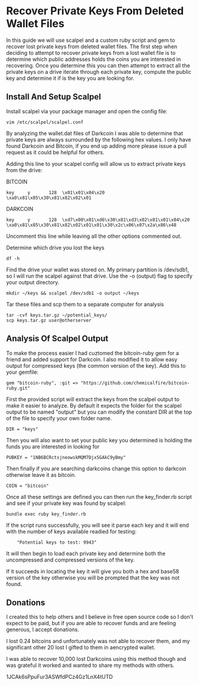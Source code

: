 Recover Private Keys From Deleted Wallet Files
====================

In this guide we will use scalpel and a custom ruby script and gem to recover lost private keys from deleted wallet files. The first step when deciding to attempt to recover private keys from a lost wallet file is to determine which public addresses holds the coins you are interested in recovering. Once you determine this you can then attempt to extract all the private keys on a drive iterate through each private key, compute the public key and determine it if is the key you are looking for.

Install And Setup Scalpel
---------------------

Install scalpel via your package manager and open the config file:

    vim /etc/scalpel/scalpel.conf

By analyzing the wallet.dat files of Darkcoin I was able to determine that private keys are always surrounded by the following hex values. I only have found Darkcoin and Bitcoin, if you end up adding more please issue a pull request as it could be helpful for others.

Adding this line to your scalpel config will allow us to extract private keys from the drive:

BITCOIN

    key     y       128  \x01\x01\x04\x20                   \xa0\x81\x85\x30\x81\x82\x02\x01                 

DARKCOIN

    key     y       128  \xd7\x00\x01\xd6\x30\x81\xd3\x02\x01\x01\x04\x20                   \xa0\x81\x85\x30\x81\x82\x02\x01\x01\x30\x2c\x06\x07\x2a\x86\x48

Uncomment this line while leaving all the other options commented out. 

Determine which drive you lost the keys 

    df -h 

Find the drive your wallet was stored on. My primary partition is /dev/sdb1, so I will run the scalpel against that drive. Use the -o (output) flag to specify your output directory.

    mkdir ~/keys && scalpel /dev/sdb1 -o output ~/keys

Tar these files and scp them to a separate computer for analysis

    tar -cvf keys.tar.gz ~/potential_keys/
    scp keys.tar.gz user@otherserver

Analysis Of Scalpel Output
---------------------

To make the process easier I had cuztomed the bitcoin-ruby gem for a friend and added support for Darkcoin. I also modified it to allow easy output for compressed keys (the common version of the key). Add this to your gemfile:

    gem "bitcoin-ruby", :git => "https://github.com/chemicalfire/bitcoin-ruby.git"

First the provided script will extract the keys from the scalpel output to make it easier to analyze. By default it expects the folder for the scalpel output to be named "output" but you can modify the constant DIR at the top of the file to specify your own folder name. 

    DIR = "keys"

Then you will also want to set your public key you determined is holding the funds you are interested in looking for

    PUBKEY = "1NB6BCRctsjneowskMQM7Djx5GAkC9yBmy"

Then finally if you are searching darkcoins change this option to darkcoin otherwise leave it as bitcoin.

    COIN = "bitcoin"

Once all these settings are defined you can then run the key_finder.rb script and see if your private key was found by scalpel:

    bundle exec ruby key_finder.rb

If the script runs successfully, you will see it parse each key and it will end with the number of keys available readied for testing:

		"Potential keys to test: 9943"

It will then begin to load each private key and determine both the uncompressed and compressed versions of the key. 

If it succeeds in locating the key it will give you both a hex and base58 version of the key otherwise you will be prompted that the key was not found. 

Donations
---------------------

I created this to help others and I believe in free open source code so I don't expect to be paid, but if you are able to recover funds and are feeling generous, I accept donations. 

I lost 0.24 bitcoins and unfortunately was not able to recover them, and my significant other 20 lost I gifted to them in aencrypted wallet. 

I was able to recover 10,000 lost Darkcoins using this method though and was grateful it worked and wanted to share my methods with others. 

1JCAk6sPpuFur3ASWfdPCz4Gz1LnX4tUTD

